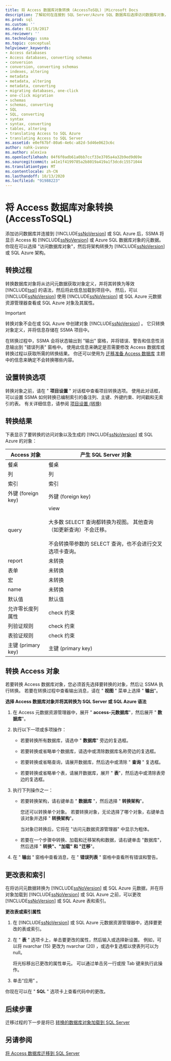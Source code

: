 ```yaml
---
title: 将 Access 数据库对象转换 (AccessToSQL) |Microsoft Docs
description: 了解如何在连接到 SQL Server/Azure SQL 数据库后选择访问数据库对象，然后将架构转换为 SQL Server/SQL 数据库架构。
ms.prod: sql
ms.custom: ''
ms.date: 01/19/2017
ms.reviewer: ''
ms.technology: ssma
ms.topic: conceptual
helpviewer_keywords:
- Access databases
- Access databases, converting schemas
- conversion
- conversion, converting schemas
- indexes, altering
- metadata
- metadata, altering
- metadata, converting
- migrating databases, one-click
- one-click migration
- schemas
- schemas, converting
- SQL
- SQL, converting
- syntax
- syntax, converting
- tables, altering
- translating Access to SQL Azure
- translating Access to SQL Server
ms.assetid: e0ef67bf-80a6-4e6c-a82d-5d46e0623c6c
author: nahk-ivanov
ms.author: alexiva
ms.openlocfilehash: 04f6f0adb61a0bb7ccf33e3705a4a32b9ed9d69e
ms.sourcegitcommit: a41e1f4199785a2b8019a419a1f3dcdc15571044
ms.translationtype: MT
ms.contentlocale: zh-CN
ms.lasthandoff: 10/13/2020
ms.locfileid: "91988223"
---
```

# <a name="converting-access-database-objects-accesstosql"></a>将 Access 数据库对象转换 (AccessToSQL) 
添加访问数据库并连接到 [!INCLUDE[ssNoVersion](../../includes/ssnoversion-md.md)] 或 SQL Azure 后，SSMA 将显示 Access 和 [!INCLUDE[ssNoVersion](../../includes/ssnoversion-md.md)] 或 Azure SQL 数据库对象的元数据。 你现在可以选择 "访问数据库对象"，然后将架构转换为 [!INCLUDE[ssNoVersion](../../includes/ssnoversion-md.md)] 或 SQL Azure 架构。  
  
## <a name="the-conversion-process"></a>转换过程  
转换数据库对象将从访问元数据获取对象定义，并将其转换为等效 [!INCLUDE[tsql](../../includes/tsql-md.md)] 的语法，然后将此信息加载到项目中。 然后，可以 [!INCLUDE[ssNoVersion](../../includes/ssnoversion-md.md)] 使用 [!INCLUDE[ssNoVersion](../../includes/ssnoversion-md.md)] 或 SQL Azure 元数据资源管理器查看或 SQL Azure 对象及其属性。  
  
> [!IMPORTANT]  
> 转换对象不会在或 SQL Azure 中创建对象 [!INCLUDE[ssNoVersion](../../includes/ssnoversion-md.md)] 。 它只转换对象定义，并将信息存储在 SSMA 项目中。  
  
在转换过程中，SSMA 会将状态输出到 "输出" 窗格，并将错误、警告和信息性消息输出到 "错误列表" 窗格中。 使用此信息来确定是否需要修改 Access 数据库或转换过程以获取所需的转换结果。 你还可以使用为 [迁移准备 Access 数据库](preparing-access-databases-for-migration-accesstosql.md) 主题中的信息来确定不会转换哪些内容。  
  
## <a name="setting-conversion-options"></a>设置转换选项  
转换对象之前，请在 " **项目设置** " 对话框中查看项目转换选项。 使用此对话框，可以设置 SSMA 如何转换已编制索引的备注列、主键、外键约束、时间戳和无索引的表。 有关详细信息，请参阅 [项目设置 (转换) ](./project-settings-conversion-accesstosql.md)  
  
## <a name="conversion-results"></a>转换结果  
下表显示了要转换的访问对象以及生成的 [!INCLUDE[ssNoVersion](../../includes/ssnoversion-md.md)] 或 SQL Azure 的对象：  
  
|Access 对象|产生 SQL Server 对象|  
|-----------------|-------------------------------|  
|餐桌|餐桌|  
|列|列|  
|索引|索引|  
|外键 (foreign key)|外键 (foreign key)|  
|query|view<br /><br />大多数 SELECT 查询都转换为视图。 其他查询（如更新查询）不会迁移。<br /><br />不会转换带参数的 SELECT 查询，也不会进行交叉选项卡查询。|  
|report|未转换|  
|表单|未转换|  
|宏|未转换|  
|name|未转换|  
|默认值|默认值|  
|允许零长度列属性|check 约束|  
|列验证规则|check 约束|  
|表验证规则|check 约束|  
|主键 (primary key)|主键 (primary key)|  
  
## <a name="converting-access-objects"></a>转换 Access 对象  
若要转换 Access 数据库对象，您必须首先选择要转换的对象，然后让 SSMA 执行转换。 若要在转换过程中查看输出消息，请在 " **视图** " 菜单上选择 " **输出**"。  
  
**选择 Access 数据库对象并将其转换为 SQL Server 或 SQL Azure 语法**  
  
1.  在 Access 元数据资源管理器中，展开 " **access-元数据库**"，然后展开 " **数据库**"。  
  
2.  执行以下一项或多项操作：  
  
    -   若要转换所有数据库，请选中 " **数据库**" 旁边的复选框。  
  
    -   若要转换或省略单个数据库，请选中或清除数据库名称旁边的复选框。  
  
    -   若要转换或省略查询，请展开数据库，然后选中或清除 " **查询** " 复选框。  
  
    -   若要转换或省略单个表，请展开数据库，展开 " **表**"，然后选中或清除表旁边的复选框。  
  
3.  执行下列操作之一：  
  
    -   若要转换架构，请右键单击 " **数据库** "，然后选择 " **转换架构**"。  
  
        您还可以转换单个对象。 若要转换对象，无论选择了哪个对象，右键单击该对象并选择 " **转换架构**"。  
  
        当对象已转换后，它将在 "访问元数据资源管理器" 中显示为粗体。  
  
    -   若要在一个步骤中转换、加载和迁移架构和数据，请右键单击 "数据库"，然后选择 " **转换"、"加载" 和 "迁移**"。  
  
4.  在 " **输出** " 窗格中查看消息，在 " **错误列表** " 窗格中查看所有错误和警告。  
  
## <a name="altering-tables-and-indexes"></a>更改表和索引  
在将访问元数据转换为 [!INCLUDE[ssNoVersion](../../includes/ssnoversion-md.md)] 或 SQL Azure 元数据，并在将对象加载到 [!INCLUDE[ssNoVersion](../../includes/ssnoversion-md.md)] 或 SQL Azure 之前，可以更改 [!INCLUDE[ssNoVersion](../../includes/ssnoversion-md.md)] 或 SQL Azure 表和索引。  
  
**更改表或索引属性**  
  
1.  在 [!INCLUDE[ssNoVersion](../../includes/ssnoversion-md.md)] 或 SQL Azure 元数据资源管理器中，选择要更改的表或索引。  
  
2.  在 " **表** " 选项卡上，单击要更改的属性，然后输入或选择新设置。 例如，可以将 nvarchar (15) 更改为 nvarchar (20) ，或选中复选框以使表列可以为 null。  
  
    将光标移出已更改的属性单元。 可以通过单击另一行或按 Tab 键来执行此操作。  
  
3.  单击“应用”  。  
  
你现在可以在 " **SQL** " 选项卡上查看代码中的更改。  
  
## <a name="next-steps"></a>后续步骤  
迁移过程的下一步是将已 [转换的数据库对象加载到 SQL Server](loading-converted-database-objects-into-sql-server-accesstosql.md)  
  
## <a name="see-also"></a>另请参阅  
[将 Access 数据库迁移到 SQL Server](migrating-access-databases-to-sql-server-azure-sql-db-accesstosql.md)  
